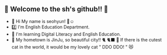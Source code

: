 ## 🍰 Welcome to the sh's github!! 🍰
 + 💭 Hi My name is seohyun! 💪☺️
 + 2️⃣ I'm English Education Department. 
 + 📝 I'm learning Digital Literacy and English Education.
 + 🏡 My hometown is JinJu, so beautiful city!!
 🐈 🐈‍⬛ 💭 If there is the cutest cat in the world, it would be my lovely cat " DDO DDO! " 😻
<!--
**jsh040226/jsh040226** is a ✨ _special_ ✨ repository because its `README.md` (this file) appears on your GitHub profile.

Here are some ideas to get you started:

- 🔭 I’m currently working on ...
- 🌱 I’m currently learning ...
- 👯 I’m looking to collaborate on ...
- 🤔 I’m looking for help with ...
- 💬 Ask me about ...
- 📫 How to reach me: ...
- 😄 Pronouns: ...
- ⚡ Fun fact: ...
-->
